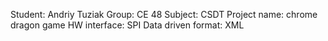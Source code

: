 Student: Andriy Tuziak Group: CE 48 Subject: CSDT Project name: chrome dragon game HW interface: SPI Data driven format: XML
